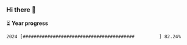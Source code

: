 ### Hi there :wave:

:hourglass_flowing_sand: **Year progress**

```txt
2024 [#########################################         ] 82.24%
```
